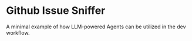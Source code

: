 # Github Issue Sniffer

A minimal example of how LLM-powered Agents can be utilized in the dev workflow.
